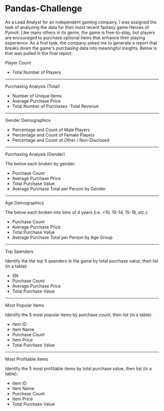 # Pandas-Challenge

As a Lead Analyst for an independent gaming company, I was assigned the task of analyzing the data for their most recent fantasy game Heroes of Pymoli.
Like many others in its genre, the game is free-to-play, but players are encouraged to purchase optional items that enhance their playing experience. As a first task, the company asked me to generate a report that breaks down the game's purchasing data into meaningful insights.
Below is that was pulled in the final report:

Player Count

  - Total Number of Players

------------------------------
Purchasing Analysis (Total)

  - Number of Unique Items
  - Average Purchase Price
  - Total Number of Purchases
   -Total Revenue

------------------------------
Gender Demographics

  - Percentage and Count of Male Players
  - Percentage and Count of Female Players
  - Percentage and Count of Other / Non-Disclosed

------------------------------
Purchasing Analysis (Gender)

The below each broken by gender:

  - Purchase Count
  - Average Purchase Price
  - Total Purchase Value
  - Average Purchase Total per Person by Gender



------------------------------
Age Demographics

The below each broken into bins of 4 years (i.e. <10, 10-14, 15-19, etc.):

  - Purchase Count
  - Average Purchase Price
  - Total Purchase Value
  - Average Purchase Total per Person by Age Group



------------------------------
Top Spenders

Identify the the top 5 spenders in the game by total purchase value, then list (in a table):

  - SN
  - Purchase Count
  - Average Purchase Price
  - Total Purchase Value



------------------------------
Most Popular Items

Identify the 5 most popular items by purchase count, then list (in a table):

  - Item ID
  - Item Name
  - Purchase Count
  - Item Price
  - Total Purchase Value



------------------------------
Most Profitable Items

Identify the 5 most profitable items by total purchase value, then list (in a table):

  - Item ID
  - Item Name
  - Purchase Count
  - Item Price
  - Total Purchase Value



